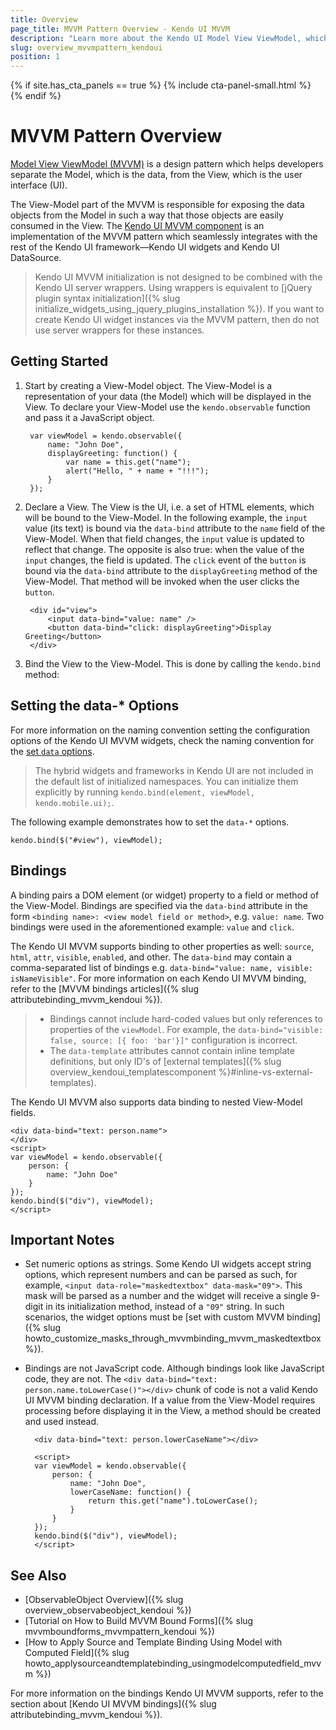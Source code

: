 ```yaml
---
title: Overview
page_title: MVVM Pattern Overview - Kendo UI MVVM
description: "Learn more about the Kendo UI Model View ViewModel, which is an implementation of the MVVM pattern, integrated with the Kendo UI framework."
slug: overview_mvvmpattern_kendoui
position: 1
---
```


{% if site.has_cta_panels == true %}
{% include cta-panel-small.html %}
{% endif %}

# MVVM Pattern Overview

[Model View ViewModel (MVVM)](https://en.wikipedia.org/wiki/Model_View_ViewModel) is a design pattern which helps developers separate the Model, which is the data, from the View, which is the user interface (UI).

The View-Model part of the MVVM is responsible for exposing the data objects from the Model in such a way that those objects are easily consumed in the View. The [Kendo UI MVVM component](https://demos.telerik.com/kendo-ui/mvvm/index) is an implementation of the MVVM pattern which seamlessly integrates with the rest of the Kendo UI framework&mdash;Kendo UI widgets and Kendo UI DataSource.

> Kendo UI MVVM initialization is not designed to be combined with the Kendo UI server wrappers. Using wrappers is equivalent to [jQuery plugin syntax initialization]({% slug initialize_widgets_using_jquery_plugins_installation %}). If you want to create Kendo UI widget instances via the MVVM pattern, then do not use server wrappers for these instances.

## Getting Started  

1. Start by creating a View-Model object. The View-Model is a representation of your data (the Model) which will be displayed in the View. To declare your View-Model use the `kendo.observable` function and pass it a JavaScript object.

        var viewModel = kendo.observable({
            name: "John Doe",
            displayGreeting: function() {
                var name = this.get("name");
                alert("Hello, " + name + "!!!");
            }
        });

1. Declare a View. The View is the UI, i.e. a set of HTML elements, which will be bound to the View-Model. In the following example, the `input` value (its text) is bound via the `data-bind` attribute to the `name` field of the View-Model. When that field changes, the `input` value is updated to reflect that change. The opposite is also true: when the value of the `input` changes, the field is updated. The `click` event of the `button` is bound via the `data-bind` attribute to the `displayGreeting` method of the View-Model. That method will be invoked when the user clicks the `button`.

        <div id="view">
            <input data-bind="value: name" />
            <button data-bind="click: displayGreeting">Display Greeting</button>
        </div>

1. Bind the View to the View-Model. This is done by calling the `kendo.bind` method:

## Setting the data-* Options

For more information on the naming convention setting the configuration options of the Kendo UI MVVM widgets, check the naming convention for the [set `data` options](https://docs.telerik.com/kendo-ui/intro/widget-basics/mvvm-initialization#setting-the-data-options).

> The hybrid widgets and frameworks in Kendo UI are not included in the default list of initialized namespaces. You can initialize them explicitly by running `kendo.bind(element, viewModel, kendo.mobile.ui);`.

The following example demonstrates how to set the `data-*` options.

    kendo.bind($("#view"), viewModel);

## Bindings

A binding pairs a DOM element (or widget) property to a field or method of the View-Model. Bindings are specified via the `data-bind` attribute in the form `<binding name>: <view model field or method>`, e.g. `value: name`. Two bindings were used in the aforementioned example: `value` and `click`.

The Kendo UI MVVM supports binding to other properties as well: `source`, `html`, `attr`, `visible`, `enabled`, and other. The `data-bind` may contain a comma-separated list of bindings e.g. `data-bind="value: name, visible: isNameVisible"`. For more information on each Kendo UI MVVM binding, refer to the [MVVM bindings articles]({% slug attributebinding_mvvm_kendoui %}).

> * Bindings cannot include hard-coded values but only references to properties of the `viewModel`. For example, the `data-bind="visible: false, source: [{ foo: 'bar'}]"` configuration is incorrect.
> * The `data-template` attributes cannot contain inline template definitions, but only ID's of [external templates]({% slug overview_kendoui_templatescomponent %}#inline-vs-external-templates).

The Kendo UI MVVM also supports data binding to nested View-Model fields.

    <div data-bind="text: person.name">
    </div>
    <script>
    var viewModel = kendo.observable({
        person: {
            name: "John Doe"
        }
    });
    kendo.bind($("div"), viewModel);
    </script>

## Important Notes

* Set numeric options as strings. Some Kendo UI widgets accept string options, which represent numbers and can be parsed as such, for example, `<input data-role="maskedtextbox" data-mask="09">`. This mask will be parsed as a number and the widget will receive a single 9-digit in its initialization method, instead of a `"09"` string. In such scenarios, the widget options must be [set with custom MVVM binding]({% slug howto_customize_masks_through_mvvmbinding_mvvm_maskedtextbox %}).
* Bindings are not JavaScript code. Although bindings look like JavaScript code, they are not. The `<div data-bind="text: person.name.toLowerCase()"></div>` chunk of code is not a valid Kendo UI MVVM binding declaration. If a value from the View-Model requires processing before displaying it in the View, a method should be created and used instead.

        <div data-bind="text: person.lowerCaseName"></div>

        <script>
        var viewModel = kendo.observable({
            person: {
                name: "John Doe",
                lowerCaseName: function() {
                    return this.get("name").toLowerCase();
                }
            }
        });
        kendo.bind($("div"), viewModel);
        </script>

## See Also

* [ObservableObject Overview]({% slug overview_observabeobject_kendoui %})
* [Tutorial on How to Build MVVM Bound Forms]({% slug mvvmboundforms_mvvmpattern_kendoui %})
* [How to Apply Source and Template Binding Using Model with Computed Field]({% slug howto_applysourceandtemplatebinding_usingmodelcomputedfield_mvvm %})

For more information on the bindings Kendo UI MVVM supports, refer to the section about [Kendo UI MVVM bindings]({% slug attributebinding_mvvm_kendoui %}).
